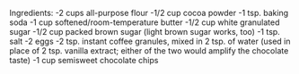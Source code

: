 Ingredients:
-2 cups all-purpose flour
-1/2 cup cocoa powder
-1 tsp. baking soda
-1 cup softened/room-temperature butter
-1/2 cup white granulated sugar
-1/2 cup packed brown sugar (light brown sugar works, too)
-1 tsp. salt
-2 eggs
-2 tsp. instant coffee granules, mixed in 2 tsp. of water (used in place of 2 tsp. vanilla extract; either of the two would amplify the chocolate taste)
-1 cup semisweet chocolate chips
 
